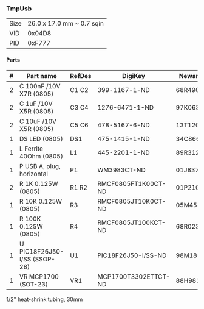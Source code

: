 ### TmpUsb ###

|      |                           |
|------|---------------------------|
| Size | 26.0 x 17.0 mm ~ 0.7 sqin |
| VID  | 0x04D8                    |
| PID  | 0xF777                    |


#### Parts ####

|  # | Part name                        | RefDes  | DigiKey                    | Newark  |
|---:|----------------------------------|---------|----------------------------|---------|
|  2 | C 100nF /10V X7R (0805)          | C1 C2   | 399-1167-1-ND              | 68R4903 |
|  2 | C 1uF /10V X5R (0805)            | C3 C4   | 1276-6471-1-ND             | 97K0638 |
|  2 | C 10uF /10V X5R (0805)           | C5 C6   | 478-5167-6-ND              | 13T1208 |
|  1 | DS LED (0805)                    | DS1     | 475-1415-1-ND              | 34C8663 |
|  1 | L Ferrite 40Ohm (0805)           | L1      | 445-2201-1-ND              | 89R3121 |
|  1 | P USB A, plug, horizontal        | P1      | WM3983CT-ND                | 01J8375 |
|  2 | R 1K 0.125W (0805)               | R1 R2   | RMCF0805FT1K00CT-ND        | 01P2109 |
|  1 | R 10K 0.125W (0805)              | R3      | RMCF0805JT10K0CT-ND        | 05M4535 |
|  1 | R 100K 0.125W (0805)             | R4      | RMCF0805JT100KCT-ND        | 68R0231 |
|  1 | U PIC18F26J50-I/SS (SSOP-28)     | U1      | PIC18F26J50-I/SS-ND        | 98M1806 |
|  1 | VR MCP1700 (SOT-23)              | VR1     | MCP1700T3302ETTCT-ND       | 88H9817 |

1/2" heat-shrink tubing, 30mm
